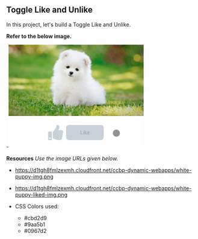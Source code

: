 ## Toggle Like and Unlike

In this project, let's build a Toggle Like and Unlike.

**Refer to the below image.**

 -![toggle-like-and-unlike](image.png)

**Resources**
*Use the image URLs given below.*

 - https://d1tgh8fmlzexmh.cloudfront.net/ccbp-dynamic-webapps/white-puppy-img.png

 - https://d1tgh8fmlzexmh.cloudfront.net/ccbp-dynamic-webapps/white-puppy-liked-img.png
 
 - CSS Colors used:

    - #cbd2d9
    - #9aa5b1
    - #0967d2